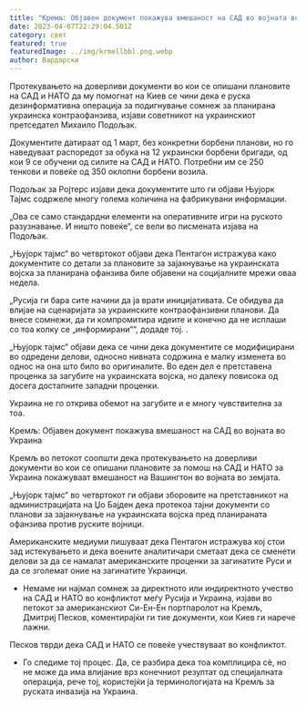 ```yaml
---
title: "Кремљ: Објавен документ покажува вмешаност на САД во војната во Украина"
date: 2023-04-07T22:29:04.501Z
category: свет
featured: true
featuredImage: ../img/krmellbbl.png.webp
author: Вардарски
---
```


Протекувањето на доверливи документи во кои се опишани плановите на САД и НАТО да му помогнат на Киев се чини дека е руска дезинформативна операција за подигнување сомнеж за планирана украинска контраофанзива, изјави советникот на украинскиот претседател Михаило Подољак.

Документите датираат од 1 март, без конкретни борбени планови, но го наведуваат распоредот за обука на 12 украински борбени бригади, од кои 9 се обучени од силите на САД и НАТО. Потребни им се 250 тенкови и повеќе од 350 оклопни борбени возила.

Подољак за Ројтерс изјави дека документите што ги објави Њујорк Тајмс содржеле многу голема количина на фабрикувани информации.

„Ова се само стандардни елементи на оперативните игри на руското разузнавање. И ништо повеќе“, се вели во писмената изјава на Подољак.

„Њујорк тајмс“ во четвртокот објави дека Пентагон истражува како документите со детали за плановите за зајакнување на украинската војска за планирана офанзива биле објавени на социјалните мрежи оваа недела.

„Русија ги бара сите начини да ја врати иницијативата. Се обидува да влијае на сценаријата за украинските контраофанзивни планови. Да внесе сомнежи, да ги компромитира идеите и конечно да не исплаши со тоа колку се „информирани““, додаде тој. .

„Њујорк тајмс“ објави дека се чини дека документите се модифицирани во одредени делови, односно нивната содржина е малку изменета во однос на она што било во оригиналите. Во еден дел е претставена проценка за загубите на украинската војска, но далеку повисока од досега достапните западни проценки.

Украина не го открива обемот на загубите и е многу чувствителна за тоа.

Кремљ: Објавен документ покажува вмешаност на САД во војната во Украина

Кремљ во петокот соопшти дека протекувањето на доверливи документи во кои се опишани плановите за помош на САД и НАТО за Украина покажуваат вмешаност на Вашингтон во војната во земјата.

„Њујорк тајмс“ во четвртокот ги објави зборовите на претставникот на администрацијата на Џо Бајден дека протекоа тајни документи со планови за зајакнување на украинската војска пред планираната офанзива против руските војници.

Американските медиуми пишуваат дека Пентагон истражува кој стои зад истекувањето и дека воените аналитичари сметаат дека се сменети делови за да се намалат американските проценки за загинатите Руси и да се зголемат оние на загинатите Украинци.

- Немаме ни најмал сомнеж за директното или индиректното учество на САД и НАТО во конфликтот меѓу Русија и Украина, изјави во петокот за американскиот Си-Ен-Ен портпаролот на Кремљ, Дмитриј Песков, коментирајќи ги тие документи, кои Киев ги нарече лажни.

Песков тврди дека САД и НАТО се повеќе учествуваат во конфликтот.

- Го следиме тој процес. Да, се разбира дека тоа комплицира сè, но не може да има влијание врз конечниот резултат од специјалната операција, рече тој, користејќи ја терминологијата на Кремљ за руската инвазија на Украина.
